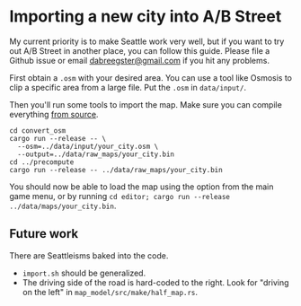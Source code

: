 # Importing a new city into A/B Street

My current priority is to make Seattle work very well, but if you want to try
out A/B Street in another place, you can follow this guide. Please file a Github
issue or email <dabreegster@gmail.com> if you hit any problems.

First obtain a `.osm` with your desired area. You can use a tool like Osmosis to
clip a specific area from a large file. Put the `.osm` in `data/input/`.

Then you'll run some tools to import the map. Make sure you can compile
everything [from source](INSTRUCTIONS.md).

```
cd convert_osm
cargo run --release -- \
  --osm=../data/input/your_city.osm \
  --output=../data/raw_maps/your_city.bin
cd ../precompute
cargo run --release -- ../data/raw_maps/your_city.bin
```

You should now be able to load the map using the option from the main game menu,
or by running `cd editor; cargo run --release ../data/maps/your_city.bin`.

## Future work

There are Seattleisms baked into the code.

- `import.sh` should be generalized.
- The driving side of the road is hard-coded to the right. Look for "driving on
  the left" in `map_model/src/make/half_map.rs`.
